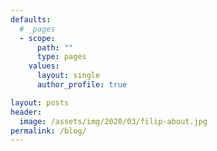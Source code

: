 ```yaml
---
defaults:
  # _pages
  - scope:
      path: ""
      type: pages
    values:
      layout: single
      author_profile: true

layout: posts
header:
  image: /assets/img/2020/03/filip-about.jpg
permalink: /blog/
---
```

